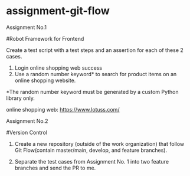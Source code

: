 # assignment-git-flow
Assignment No.1

#Robot Framework for Frontend

Create a test script with a test steps and an assertion for each of these 2 cases.





1. Login online shopping web success
2. Use a random number keyword* to search for product items on an online shopping website.



*The random number keyword must be generated by a custom Python library only.

online shopping web: https://www.lotuss.com/




Assignment No.2

#Version Control



1. Create a new repository (outside of the work organization) that follow Git Flow(contain master/main, develop, and feature branches).

2. Separate the test cases from Assignment No. 1 into two feature branches and send the PR to me.
